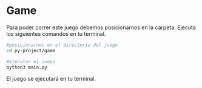 # Game

Para poder correr este juego debemos posicionarnos en la carpeta. Ejecuta los siguientes comandos en tu terminal.

```bash
#posicionarnos en el directorio del juego
cd py-project/game

#ejecutar el juego
python3 main.py
```

El juego se ejecutará en tu terminal. 